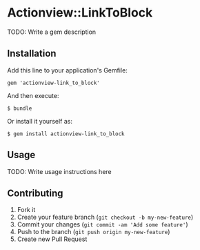 # Actionview::LinkToBlock

TODO: Write a gem description

## Installation

Add this line to your application's Gemfile:

    gem 'actionview-link_to_block'

And then execute:

    $ bundle

Or install it yourself as:

    $ gem install actionview-link_to_block

## Usage

TODO: Write usage instructions here

## Contributing

1. Fork it
2. Create your feature branch (`git checkout -b my-new-feature`)
3. Commit your changes (`git commit -am 'Add some feature'`)
4. Push to the branch (`git push origin my-new-feature`)
5. Create new Pull Request

